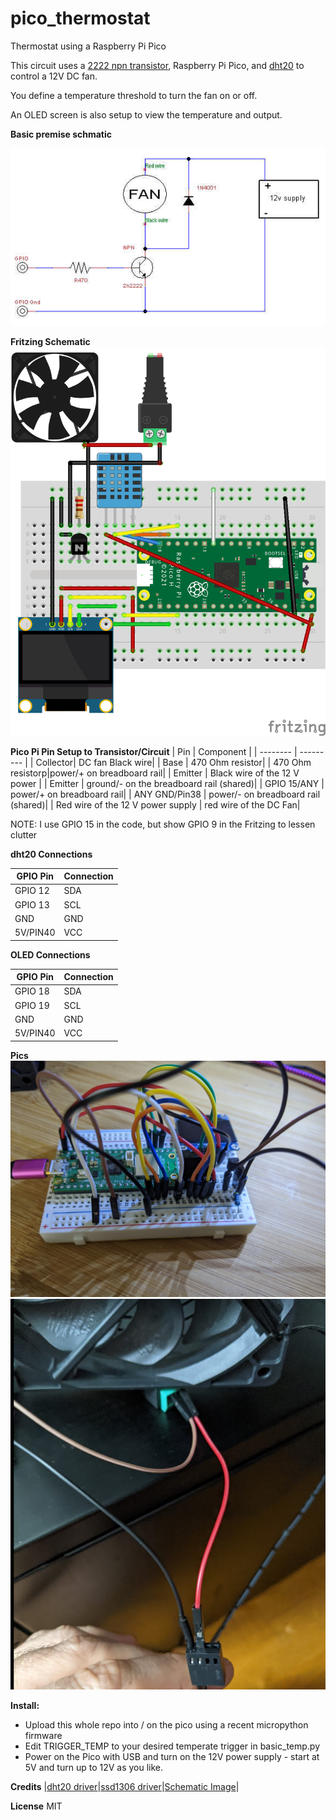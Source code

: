 # pico_thermostat
Thermostat using a Raspberry Pi Pico

This circuit uses a [2222 npn transistor](https://www.adafruit.com/product/756), Raspberry Pi Pico, and [dht20](https://www.adafruit.com/product/5183) to control a 12V DC fan.  

You define a temperature threshold to turn the fan on or off. 

An OLED screen is also setup to view the temperature and output.  


**Basic premise schmatic**

![Basic Circuit using a transistor](images/tc.jpg)


**Fritzing Schematic**
![BreadBoard](images/pico_thermostat_bb.png)

**Pico Pi Pin Setup to Transistor/Circuit**
|  Pin     | Component |
| -------- | --------- |
| Collector| DC fan Black wire|
| Base     | 470 Ohm resistor|
| 470 Ohm resistorp|power/+ on breadboard rail|
| Emitter  | Black wire of the 12 V power  |
| Emitter  | ground/- on the breadboard rail (shared)|
| GPIO 15/ANY | power/+ on  breadboard rail|
| ANY GND/Pin38 | power/- on  breadboard rail (shared)|
| Red wire of the 12 V power supply |  red  wire of the DC Fan|  

NOTE: I use GPIO 15 in the code, but show GPIO 9 in the Fritzing to lessen clutter


**dht20 Connections**

| GPIO Pin | Connection|
| -------- | --------- |
| GPIO 12  | SDA       |
| GPIO 13  | SCL       |
| GND      | GND       |
| 5V/PIN40 | VCC       |


**OLED Connections**

| GPIO Pin | Connection|
| -------- | --------- |
| GPIO 18  | SDA       |
| GPIO 19  | SCL       |
| GND      | GND       |
| 5V/PIN40 | VCC       |

**Pics**
![Pico All Connected](images/pico.jpg)
![Fan and Power](images/fan.png)


**Install:**
- Upload this whole repo into / on the pico using a recent micropython firmware
- Edit TRIGGER_TEMP to your desired temperate trigger in basic_temp.py 
- Power on the Pico with USB and turn on the 12V power supply - start at 5V and turn up to 12V as you like.

**Credits**
|[dht20 driver](https://github.com/flrrth/pico-dht20)|[ssd1306  driver](https://github.com/stlehmann/micropython-ssd1306/blob/master/ssd1306.py)|[Schematic Image](https://forums.raspberrypi.com/viewtopic.php?t=219897&sid=7d5c8cef37829fa4a5cbb0610ec2d0c3)|

**License**
MIT

